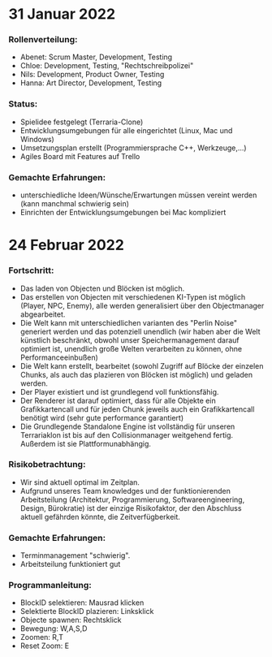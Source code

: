 # 31 Januar 2022

### Rollenverteilung:
- Abenet: Scrum Master, Development, Testing
- Chloe: Development, Testing, "Rechtschreibpolizei"
- Nils: Development, Product Owner, Testing
- Hanna: Art Director, Development, Testing

### Status:
- Spielidee festgelegt (Terraria-Clone)
- Entwicklungsumgebungen für alle eingerichtet (Linux, Mac und Windows)
- Umsetzungsplan erstellt (Programmiersprache C++, Werkzeuge,...)
- Agiles Board mit Features auf Trello

### Gemachte Erfahrungen:
- unterschiedliche Ideen/Wünsche/Erwartungen müssen vereint werden (kann manchmal schwierig sein)
- Einrichten der Entwicklungsumgebungen bei Mac kompliziert 


# 24 Februar 2022

### Fortschritt:
- Das laden von Objecten und Blöcken ist möglich.
- Das erstellen von Objecten mit verschiedenen KI-Typen ist möglich (Player, NPC, Enemy), alle werden generalisiert über den Objectmanager abgearbeitet.
- Die Welt kann mit unterschiedlichen varianten des "Perlin Noise" generiert werden und das potenziell unendlich (wir haben aber die Welt künstlich beschränkt, obwohl unser Speichermanagement darauf optimiert ist, unendlich große Welten verarbeiten zu können, ohne Performanceeinbußen)
- Die Welt kann erstellt, bearbeitet (sowohl Zugriff auf Blöcke der einzelen Chunks, als auch das plazieren von Blöcken ist möglich) und geladen werden.
- Der Player existiert und ist grundlegend voll funktionsfähig.
- Der Renderer ist darauf optimiert, dass für alle Objekte ein Grafikkartencall und für jeden Chunk jeweils auch ein Grafikkartencall benötigt wird (sehr gute performance garantiert)
- Die Grundlegende Standalone Engine ist vollständig für unseren Terrariaklon ist bis auf den Collisionmanager weitgehend fertig. Außerdem ist sie Plattformunabhängig.

### Risikobetrachtung:
- Wir sind aktuell optimal im Zeitplan.
- Aufgrund unseres Team knowledges und der funktionierenden Arbeitsteilung (Architektur, Programmierung, Softwareengineering, Design, Bürokratie) ist der einzige Risikofaktor, der den Abschluss aktuell gefährden könnte, die Zeitverfügberkeit.

### Gemachte Erfahrungen:
- Terminmanagement "schwierig".
- Arbeitsteilung funktioniert gut

### Programmanleitung:
- BlockID selektieren: Mausrad klicken
- Selektierte BlockID plazieren: Linksklick
- Objecte spawnen: Rechtsklick
- Bewegung: W,A,S,D
- Zoomen: R,T
- Reset Zoom: E
